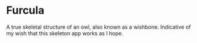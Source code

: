 # Furcula
A true skeletal structure of an owl, also known as a wishbone. Indicative of my wish that this skeleton app works as I hope.
